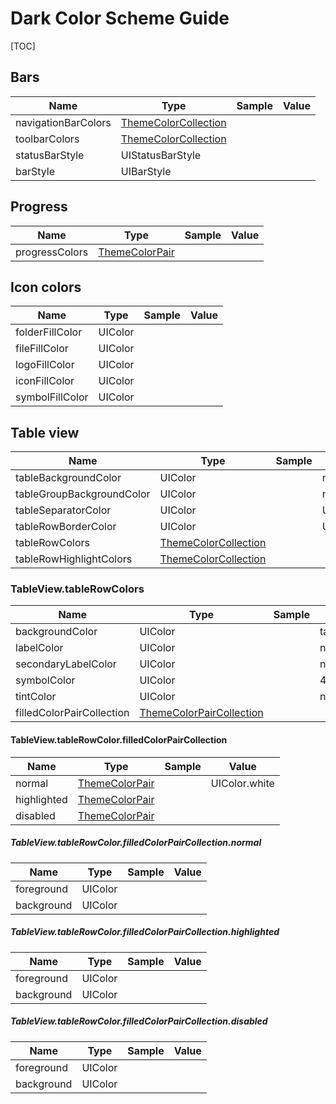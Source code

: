 # Dark Color Scheme Guide

[TOC]



## Bars

| Name                | Type                                                         | Sample | Value |
| ------------------- | ------------------------------------------------------------ | ------ | ----- |
| navigationBarColors | [ThemeColorCollection](./Colorscheme.md#ThemeColorCollection) |        |       |
| toolbarColors       | [ThemeColorCollection](./Colorscheme.md#ThemeColorCollection) |        |       |
| statusBarStyle      | UIStatusBarStyle                                             |        |       |
| barStyle            | UIBarStyle                                                   |        |       |



## Progress

| Name           | Type                                              | Sample | Value |
| -------------- | ------------------------------------------------- | ------ | ----- |
| progressColors | [ThemeColorPair](./Colorscheme.md#ThemeColorPair) |        |       |



## Icon colors

| Name            | Type    | Sample | Value |
| --------------- | ------- | ------ | ----- |
| folderFillColor | UIColor |        |       |
| fileFillColor   | UIColor |        |       |
| logoFillColor   | UIColor |        |       |
| iconFillColor   | UIColor |        |       |
| symbolFillColor | UIColor |        |       |



## Table view

| Name                      | Type                                                         | Sample | Value                                            |
| ------------------------- | ------------------------------------------------------------ | ------ | ------------------------------------------------ |
| tableBackgroundColor      | UIColor                                                      |        | navigationBarColors.backgroundColor!.darker(0.1) |
| tableGroupBackgroundColor | UIColor                                                      |        | navigationBarColors.backgroundColor!.darker(0.3) |
| tableSeparatorColor       | UIColor                                                      |        | UIColor.darkGray                                 |
| tableRowBorderColor       | UIColor                                                      |        | UIColor.white.withAlphaComponent(0.1)            |
| tableRowColors            | [ThemeColorCollection](./Colorscheme.md#ThemeColorCollection) |        |                                                  |
| tableRowHighlightColors   | [ThemeColorCollection](./Colorscheme.md#ThemeColorCollection) |        |                                                  |



### TableView.tableRowColors

| Name                      | Type                                                         | Sample | Value                                   |
| ------------------------- | ------------------------------------------------------------ | ------ | --------------------------------------- |
| backgroundColor           | UIColor                                                      |        | tableBackgroundColor                    |
| labelColor                | UIColor                                                      |        | navigationBarColors.labelColor          |
| secondaryLabelColor       | UIColor                                                      |        | navigationBarColors.secondaryLabelColor |
| symbolColor               | UIColor                                                      |        | 468CC8                                  |
| tintColor                 | UIColor                                                      |        | navigationBarColors.tintColor           |
| filledColorPairCollection | [ThemeColorPairCollection](./Colorscheme.md#ThemeColorPairCollection) |        |                                         |



#### TableView.tableRowColor.filledColorPairCollection

| Name        | Type                                              | Sample | Value         |
| ----------- | ------------------------------------------------- | ------ | ------------- |
| normal      | [ThemeColorPair](./Colorscheme.md#ThemeColorPair) |        | UIColor.white |
| highlighted | [ThemeColorPair](./Colorscheme.md#ThemeColorPair) |        |               |
| disabled    | [ThemeColorPair](./Colorscheme.md#ThemeColorPair) |        |               |



##### TableView.tableRowColor.filledColorPairCollection.normal

| Name       | Type    | Sample | Value |
| ---------- | ------- | ------ | ----- |
| foreground | UIColor |        |       |
| background | UIColor |        |       |



##### TableView.tableRowColor.filledColorPairCollection.highlighted

| Name       | Type    | Sample | Value |
| ---------- | ------- | ------ | ----- |
| foreground | UIColor |        |       |
| background | UIColor |        |       |



##### TableView.tableRowColor.filledColorPairCollection.disabled

| Name       | Type    | Sample | Value |
| ---------- | ------- | ------ | ----- |
| foreground | UIColor |        |       |
| background | UIColor |        |       |

